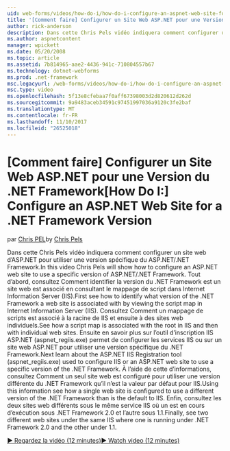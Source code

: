 ```yaml
---
uid: web-forms/videos/how-do-i/how-do-i-configure-an-aspnet-web-site-for-a-net-framework-version
title: '[Comment faire] Configurer un Site Web ASP.NET pour une Version du .NET Framework | Documents Microsoft'
author: rick-anderson
description: Dans cette Chris Pels vidéo indiquera comment configurer un site web d’ASP.NET pour utiliser une version spécifique du ASP.NET/.NET Framework. Tout d’abord savoir comment identifier le v...
ms.author: aspnetcontent
manager: wpickett
ms.date: 05/20/2008
ms.topic: article
ms.assetid: 7b814965-aae2-4436-941c-710804557b67
ms.technology: dotnet-webforms
ms.prod: .net-framework
msc.legacyurl: /web-forms/videos/how-do-i/how-do-i-configure-an-aspnet-web-site-for-a-net-framework-version
msc.type: video
ms.openlocfilehash: 5f13e8cfebaa7f0aff67398003d2d820612d262d
ms.sourcegitcommit: 9a9483aceb34591c97451997036a9120c3fe2baf
ms.translationtype: MT
ms.contentlocale: fr-FR
ms.lasthandoff: 11/10/2017
ms.locfileid: "26525018"
---
```

<a name="how-do-i-configure-an-aspnet-web-site-for-a-net-framework-version"></a><span data-ttu-id="16067-104">[Comment faire] Configurer un Site Web ASP.NET pour une Version du .NET Framework</span><span class="sxs-lookup"><span data-stu-id="16067-104">[How Do I:] Configure an ASP.NET Web Site for a .NET Framework Version</span></span>
====================
<span data-ttu-id="16067-105">par [Chris PEL](https://twitter.com/chrispels)</span><span class="sxs-lookup"><span data-stu-id="16067-105">by [Chris Pels](https://twitter.com/chrispels)</span></span>

<span data-ttu-id="16067-106">Dans cette Chris Pels vidéo indiquera comment configurer un site web d’ASP.NET pour utiliser une version spécifique du ASP.NET/.NET Framework.</span><span class="sxs-lookup"><span data-stu-id="16067-106">In this video Chris Pels will show how to configure an ASP.NET web site to use a specific version of ASP.NET/.NET Framework.</span></span> <span data-ttu-id="16067-107">Tout d’abord, consultez Comment identifier la version du .NET Framework est un site web est associé en consultant le mappage de script dans Internet Information Server (IIS).</span><span class="sxs-lookup"><span data-stu-id="16067-107">First see how to identify what version of the .NET Framework a web site is associated with by viewing the script map in Internet Information Server (IIS).</span></span> <span data-ttu-id="16067-108">Consultez Comment un mappage de scripts est associé à la racine de IIS et ensuite à des sites web individuels.</span><span class="sxs-lookup"><span data-stu-id="16067-108">See how a script map is associated with the root in IIS and then with individual web sites.</span></span> <span data-ttu-id="16067-109">Ensuite en savoir plus sur l’outil d’inscription IIS ASP.NET (aspnet\_regiis.exe) permet de configurer les services IIS ou sur un site web ASP.NET pour utiliser une version spécifique du .NET Framework.</span><span class="sxs-lookup"><span data-stu-id="16067-109">Next learn about the ASP.NET IIS Registration tool (aspnet\_regiis.exe) used to configure IIS or an ASP.NET web site to use a specific version of the .NET Framework.</span></span> <span data-ttu-id="16067-110">À l’aide de cette d’informations, consultez Comment un seul site web est configuré pour utiliser une version différente du .NET Framework qu’il n’est la valeur par défaut pour IIS.</span><span class="sxs-lookup"><span data-stu-id="16067-110">Using this information see how a single web site is configured to use a different version of the .NET Framework than is the default to IIS.</span></span> <span data-ttu-id="16067-111">Enfin, consultez les deux sites web différents sous le même service IIS où un est en cours d’exécution sous .NET Framework 2.0 et l’autre sous 1.1.</span><span class="sxs-lookup"><span data-stu-id="16067-111">Finally, see two different web sites under the same IIS where one is running under .NET Framework 2.0 and the other under 1.1.</span></span>

[<span data-ttu-id="16067-112">&#9654; Regardez la vidéo (12 minutes)</span><span class="sxs-lookup"><span data-stu-id="16067-112">&#9654; Watch video (12 minutes)</span></span>](https://channel9.msdn.com/Blogs/ASP-NET-Site-Videos/how-do-i-configure-an-aspnet-web-site-for-a-net-framework-version)
